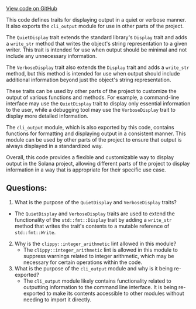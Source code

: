 
[View code on GitHub](https://github.com/solana-labs/solana/blob/master/cli-output/src/lib.rs)

This code defines traits for displaying output in a quiet or verbose manner. It also exports the `cli_output` module for use in other parts of the project.

The `QuietDisplay` trait extends the standard library's `Display` trait and adds a `write_str` method that writes the object's string representation to a given writer. This trait is intended for use when output should be minimal and not include any unnecessary information.

The `VerboseDisplay` trait also extends the `Display` trait and adds a `write_str` method, but this method is intended for use when output should include additional information beyond just the object's string representation.

These traits can be used by other parts of the project to customize the output of various functions and methods. For example, a command-line interface may use the `QuietDisplay` trait to display only essential information to the user, while a debugging tool may use the `VerboseDisplay` trait to display more detailed information.

The `cli_output` module, which is also exported by this code, contains functions for formatting and displaying output in a consistent manner. This module can be used by other parts of the project to ensure that output is always displayed in a standardized way.

Overall, this code provides a flexible and customizable way to display output in the Solana project, allowing different parts of the project to display information in a way that is appropriate for their specific use case.
## Questions: 
 1. What is the purpose of the `QuietDisplay` and `VerboseDisplay` traits?
   - The `QuietDisplay` and `VerboseDisplay` traits are used to extend the functionality of the `std::fmt::Display` trait by adding a `write_str` method that writes the trait's contents to a mutable reference of `std::fmt::Write`.
2. Why is the `clippy::integer_arithmetic` lint allowed in this module?
   - The `clippy::integer_arithmetic` lint is allowed in this module to suppress warnings related to integer arithmetic, which may be necessary for certain operations within the code.
3. What is the purpose of the `cli_output` module and why is it being re-exported?
   - The `cli_output` module likely contains functionality related to outputting information to the command line interface. It is being re-exported to make its contents accessible to other modules without needing to import it directly.